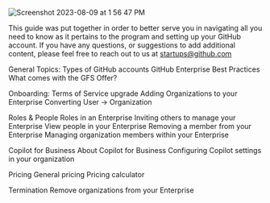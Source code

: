
![Screenshot 2023-08-09 at 1 56 47 PM](https://github.com/GitHub-for-Startups/Global-Repo/assets/104146251/be5cf99c-f3ac-4956-9152-d1ad9358356f)


This guide was put together in order to better serve you in navigating all you need to know as it pertains to the program and setting up your GitHub account. If you have any questions, or suggestions to add additional content, please feel free to reach out to us at startups@github.com

General Topics:
Types of GitHub accounts
GitHub Enterprise
Best Practices
What comes with the GFS Offer?

Onboarding:
Terms of Service upgrade
Adding Organizations to your Enterprise
Converting User → Organization

Roles & People
Roles in an Enterprise
Inviting others to manage your Enterprise
View people in your Enterprise
Removing a member from your Enterprise
Managing organization members within your Enterprise

Copilot for Business
About Copilot for Business
Configuring Copilot settings in your organization

Pricing
General pricing
Pricing calculator

Termination
Remove organizations from your Enterprise
